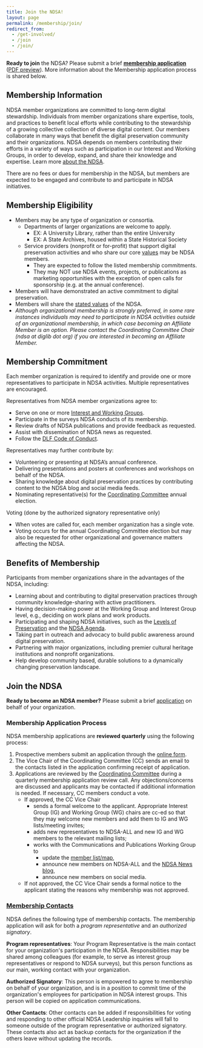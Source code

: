 ```yaml
---
title: Join the NDSA!
layout: page
permalink: /membership/join/
redirect_from:
  - /get-involved/
  - /join
  - /join/
---
```

**Ready to join** the NDSA? Please submit a brief **[membership application](https://docs.google.com/forms/d/1hcndPYdqRjcTyaq0dP3uZZzg2nKG35mC6xUZIBl9e_U/viewform)** ([PDF preview](/documents/ndsaMembershipApplication_2021-09-27.pdf)). More information about the Membership application process is shared below.  
## Membership Information
NDSA member organizations are committed to long-term digital stewardship. Individuals from member organizations share expertise, tools, and practices to benefit local efforts while contributing to the stewardship of a growing collective collection of diverse digital content. Our members collaborate in many ways that benefit the digital preservation community and their organizations. NDSA depends on members contributing their efforts in a variety of ways such as participation in our Interest and Working Groups, in order to develop, expand, and share their knowledge and expertise. Learn more [about the NDSA](/about/).

There are no fees or dues for membership in the NDSA, but members are expected to be engaged and contribute to and participate in NDSA initiatives.
## Membership Eligibility
- Members may be any type of organization or consortia.
  - Departments of larger organizations are welcome to apply.
    - EX: A University Library, rather than the entire University
    - EX: A State Archives, housed within a State Historical Society
  - Service providers (nonprofit or for-profit) that support digital preservation activities and who share our core [values](/values/) may be NDSA members. 
    - They are expected to follow the listed membership commitments.  
    - They may NOT use NDSA events, projects, or publications as marketing opportunities with the exception of open calls for sponsorship (e.g. at  the annual conference).  
- Members will have demonstrated an active commitment to digital preservation.
- Members will share the [stated values](/values/) of the NDSA.
- *Although organizational membership is strongly preferred, in some rare instances individuals may need to participate in NDSA activities outside of an organizational membership, in which case becoming an Affiliate Member is an option. Please contact the Coordinating Committee Chair (ndsa at diglib dot org) if you are interested in becoming an Affiliate Member.*

## Membership Commitment
Each member organization is required to identify and provide one or more representatives to participate in NDSA activities.  Multiple representatives are encouraged. 

Representatives from NDSA member organizations agree to:
- Serve on one or more [Interest and Working Groups](/working-groups/).
- Participate in the surveys NDSA conducts of its membership.
- Review drafts of NDSA publications and provide feedback as requested.
- Assist with dissemination of NDSA news as requested.
- Follow the [DLF Code of Conduct](https://www.diglib.org/about/code-of-conduct/).

Representatives may further contribute by:
- Volunteering or presenting at NDSA’s annual conference.  
- Delivering presentations and posters at conferences and workshops on behalf of the NDSA.
- Sharing knowledge about digital preservation practices by contributing content to the NDSA blog and social media feeds.
- Nominating representative(s) for the [Coordinating Committee](/leadership/) annual election.

Voting (done by the authorized signatory representative only)
- When votes are called for, each member organization has a single vote.  
- Voting occurs for the annual Coordinating Committee election but may also be requested for other organizational and governance matters affecting the NDSA.
  
## Benefits of Membership
Participants from member organizations share in the advantages of the NDSA, including:
- Learning about and contributing to digital preservation practices through community knowledge-sharing with active practitioners. 
- Having decision-making power at the Working Group and Interest Group level, e.g., deciding on work plans and work products.
- Participating and shaping NDSA initiatives, such as the [Levels of Preservation](/activities/levels-of-digital-preservation/) and the [NDSA Agenda](/national-agenda/).  
- Taking part in outreach and advocacy to build public awareness around digital preservation.
- Partnering with major organizations, including premier cultural heritage institutions and nonprofit organizations.
- Help develop community based, durable solutions to a dynamically changing preservation landscape. 
  
## Join the NDSA
**Ready to become an NDSA member?** Please submit a brief [ application](https://docs.google.com/forms/d/1hcndPYdqRjcTyaq0dP3uZZzg2nKG35mC6xUZIBl9e_U/viewform) on behalf of your organization.

### Membership Application Process
NDSA membership applications are **reviewed quarterly** using the following process:

1. Prospective members submit an application through the [online form](https://docs.google.com/forms/d/e/1FAIpQLScAtyX61Rmnp0uxB7daaqnKEVSbgip2C7nO92C9Ybzox7LpEw/viewform).
2. The Vice Chair of the Coordinating Committee (CC) sends an email to the contacts listed in the application confirming receipt of application. 
3. Applications are reviewed by the [Coordinating Committee](https://ndsa.org/about/leadership/) during a quarterly membership application review call. Any objections/concerns are discussed and applicants may be contacted if additional information is needed. If necessary, CC members conduct a vote.
   - If approved, the CC Vice Chair 
     - sends a formal welcome to the applicant. Appropriate Interest Group (IG) and Working Group (WG) chairs are cc-ed so that they may welcome new members and add them to IG and WG lists/meeting invites;
     - adds new representatives to NDSA-ALL and new IG and WG members to the relevant mailing lists;
     - works with the Communications and Publications Working Group to
       - update the [member list/map](https://ndsa.org/membership/members/),
       - announce new members on NDSA-ALL and the [NDSA News blog](https://ndsa.org/news/),
       - announce new members on social media.
   - If not approved, the CC Vice Chair sends a formal notice to the applicant stating the reasons why membership was not approved.

### [Membership Contacts](#membership-contacts)
NDSA defines the following type of membership contacts. The membership application will ask for both a *program representative* and an *authorized signatory*.

**Program representatives**: Your Program Representative is the main contact for your organization's participation in the NDSA. Responsibilities may be shared among colleagues (for example, to serve as interest group representatives or respond to NDSA surveys), but this person functions as our main, working contact with your organization.

**Authorized Signatory**: This person is empowered to agree to membership on behalf of your organization, and is in a position to commit time of the organization's employees for participation in NDSA interest groups. This person will be copied on application communications.

**Other Contacts**: Other contacts can be added if responsibilities for voting and responding to other official NDSA Leadership inquiries will fall to someone outside of the program representative or authorized signatory.  These contacts also act as backup contacts for the organization if the others leave without updating the records.  
